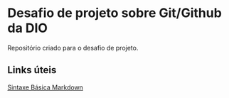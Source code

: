 # Desafio de projeto sobre Git/Github da DIO 
Repositório criado para o desafio de projeto.
## Links úteis
[Sintaxe Básica Markdown](https://www.markdownguide.org/basic-syntax)
